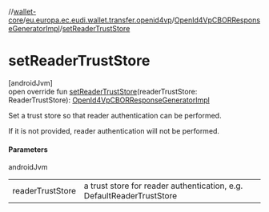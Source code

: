 //[wallet-core](../../../index.md)/[eu.europa.ec.eudi.wallet.transfer.openid4vp](../index.md)/[OpenId4VpCBORResponseGeneratorImpl](index.md)/[setReaderTrustStore](set-reader-trust-store.md)

# setReaderTrustStore

[androidJvm]\
open override fun [setReaderTrustStore](set-reader-trust-store.md)(readerTrustStore: ReaderTrustStore): [OpenId4VpCBORResponseGeneratorImpl](index.md)

Set a trust store so that reader authentication can be performed.

If it is not provided, reader authentication will not be performed.

#### Parameters

androidJvm

| | |
|---|---|
| readerTrustStore | a trust store for reader authentication, e.g. DefaultReaderTrustStore |
